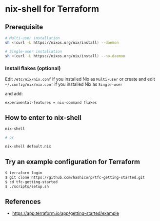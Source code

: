 # nix-shell for Terraform

## Prerequisite

```bash
# Multi-user installation
sh <(curl -L https://nixos.org/nix/install) --daemon

# Single-user installation
sh <(curl -L https://nixos.org/nix/install) --no-daemon
```

### Install flakes (optional)

Edit `/etc/nix/nix.conf` if you installed Nix as `Multi-user` or
create and edit `~/.config/nix/nix.conf` if you installed Nix as `Single-user`

and add:

```bash
experimental-features = nix-command flakes
```

## How to enter to nix-shell

```bash
nix-shell

# or

nix-shell default.nix
```

## Try an example configuration for Terraform

```bash
$ terraform login
$ git clone https://github.com/hashicorp/tfc-getting-started.git
$ cd tfc-getting-started
$ ./scripts/setup.sh
```


## References

- <https://app.terraform.io/app/getting-started/example>
